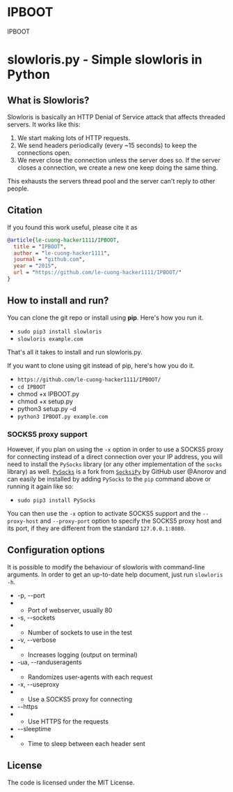 # IPBOOT
IPBOOT 
# slowloris.py - Simple slowloris in Python

## What is Slowloris?
Slowloris is basically an HTTP Denial of Service attack that affects threaded servers. It works like this:

1. We start making lots of HTTP requests.
2. We send headers periodically (every ~15 seconds) to keep the connections open.
3. We never close the connection unless the server does so. If the server closes a connection, we create a new one keep doing the same thing.

This exhausts the servers thread pool and the server can't reply to other people.

## Citation

If you found this work useful, please cite it as

```bibtex
@article{le-cuong-hacker1111/IPBOOT,
  title = "IPBOOT",
  author = "le-cuong-hacker1111",
  journal = "github.com",
  year = "2015",
  url = "https://github.com/le-cuong-hacker1111/IPBOOT/"
}
```

## How to install and run?

You can clone the git repo or install using **pip**. Here's how you run it.

* `sudo pip3 install slowloris`
* `slowloris example.com`

That's all it takes to install and run slowloris.py.

If you want to clone using git instead of pip, here's how you do it.

* `https://github.com/le-cuong-hacker1111/IPBOOT/`
* `cd IPBOOT`
* chmod +x IPBOOT.py
* chmod +x setup.py
* python3 setup.py -d
* `python3 IPBOOT.py example.com`

### SOCKS5 proxy support

However, if you plan on using the `-x` option in order to use a SOCKS5 proxy for connecting instead of a direct connection over your IP address, you will need to install the `PySocks` library (or any other implementation of the `socks` library) as well. [`PySocks`](https://github.com/Anorov/PySocks) is a fork from [`SocksiPy`](http://socksipy.sourceforge.net/) by GitHub user @Anorov and can easily be installed by adding `PySocks` to the `pip` command above or running it again like so:

* `sudo pip3 install PySocks`

You can then use the `-x` option to activate SOCKS5 support and the `--proxy-host` and `--proxy-port` option to specify the SOCKS5 proxy host and its port, if they are different from the standard `127.0.0.1:8080`.

## Configuration options
It is possible to modify the behaviour of slowloris with command-line
arguments. In order to get an up-to-date help document, just run
`slowloris -h`.

* -p, --port
* * Port of webserver, usually 80
* -s, --sockets
* * Number of sockets to use in the test
* -v, --verbose
* * Increases logging (output on terminal)
* -ua, --randuseragents
* * Randomizes user-agents with each request
* -x, --useproxy
* * Use a SOCKS5 proxy for connecting
* --https
* * Use HTTPS for the requests
* --sleeptime
* * Time to sleep between each header sent

## License
The code is licensed under the MIT License.
